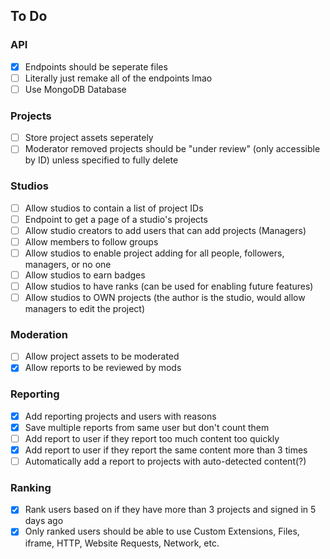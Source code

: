 ## To Do

### API
- [x] Endpoints should be seperate files
- [ ] Literally just remake all of the endpoints lmao
- [ ] Use MongoDB Database

### Projects
- [ ] Store project assets seperately
- [ ] Moderator removed projects should be "under review" (only accessible by ID) unless specified to fully delete

### Studios
- [ ] Allow studios to contain a list of project IDs
- [ ] Endpoint to get a page of a studio's projects
- [ ] Allow studio creators to add users that can add projects (Managers)
- [ ] Allow members to follow groups
- [ ] Allow studios to enable project adding for all people, followers, managers, or no one
- [ ] Allow studios to earn badges
- [ ] Allow studios to have ranks (can be used for enabling future features)
- [ ] Allow studios to OWN projects (the author is the studio, would allow managers to edit the project)

### Moderation
- [ ] Allow project assets to be moderated
- [x] Allow reports to be reviewed by mods

### Reporting
- [x] Add reporting projects and users with reasons
- [x] Save multiple reports from same user but don't count them
- [ ] Add report to user if they report too much content too quickly
- [x] Add report to user if they report the same content more than 3 times
- [ ] Automatically add a report to projects with auto-detected content(?)

### Ranking
- [x] Rank users based on if they have more than 3 projects and signed in 5 days ago
- [x] Only ranked users should be able to use Custom Extensions, Files, iframe, HTTP, Website Requests, Network, etc.